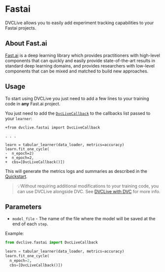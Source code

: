 # Fastai

DVCLive allows you to easily add experiment tracking capabilities to your Fastai
projects.

## About Fast.ai

[Fast.ai](https://docs.fast.ai/) is a deep learning library which provides
practitioners with high-level components that can quickly and easily provide
state-of-the-art results in standard deep learning domains, and provides
researchers with low-level components that can be mixed and matched to build new
approaches.

## Usage

To start using DVCLive you just need to add a few lines to your training code in
**any** Fast.ai project.

You just need to add the
[`DvcLiveCallback`](https://github.com/iterative/dvclive/blob/master/dvclive/fastai.py)
to the callbacks list passed to your `learner`:

```git
+from dvclive.fastai import DvcLiveCallback

. . .

learn = tabular_learner(data_loader, metrics=accuracy)
learn.fit_one_cycle(
-  n_epoch=2)
+  n_epoch=2,
+  cbs=[DvcLiveCallback()])
```

This will generate the metrics logs and summaries as described in the
[Quickstart](/docs/dvclive/user-guide/quickstart#outputs).

> 💡Without requiring additional modifications to your training code, you can
> use DVCLive alongside DVC. See
> [DVCLive with DVC](/doc/dvclive/user-guide/dvclive-with-dvc) for more info.

## Parameters

- `model_file` - The name of the file where the model will be saved at the end
  of each `step`.

Example:

```python
from dvclive.fastai import DvcLiveCallback

learn = tabular_learner(data_loader, metrics=accuracy)
learn.fit_one_cycle(
  n_epoch=2,
  cbs=[DvcLiveCallback()])
```
